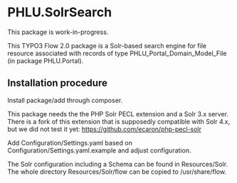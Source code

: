 PHLU.SolrSearch
===============

This package is work-in-progress.

This TYPO3 Flow 2.0 package is a Solr-based search engine for file resource associated with records of type PHLU_Portal_Domain_Model_File (in package PHLU.Portal).

Installation procedure
----------------------

Install package/add through composer.

This package needs the the PHP Solr PECL extension and a Solr 3.x server.
There is a fork of this extension that is supposedly compatible with Solr 4.x, but we did not test it yet: https://github.com/ecaron/php-pecl-solr

Add Configuration/Settings.yaml based on Configuration/Settings.yaml.example and adjust configuration.

The Solr configuration including a Schema can be found in Resources/Solr. The whole directory Resources/Solr/flow can be copied to /usr/share/flow.
